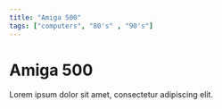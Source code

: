 ```yaml
---
title: "Amiga 500"
tags: ["computers", "80's" , "90's"]
---
```


# Amiga 500
Lorem ipsum dolor sit amet, consectetur adipiscing elit.
